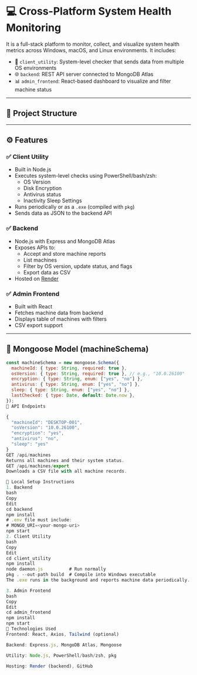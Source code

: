 # 💻 Cross-Platform System Health Monitoring

It is a full-stack platform to monitor, collect, and visualize system health metrics across Windows, macOS, and Linux environments. It includes:

- 🔧 `client_utility`: System-level checker that sends data from multiple OS environments
- 🌐 `backend`: REST API server connected to MongoDB Atlas
- 📊 `admin_frontend`: React-based dashboard to visualize and filter machine status

---

## 📁 Project Structure


---

## ⚙️ Features

### ✅ Client Utility
- Built in Node.js
- Executes system-level checks using PowerShell/bash/zsh:
  - OS Version
  - Disk Encryption
  - Antivirus status
  - Inactivity Sleep Settings
- Runs periodically or as a `.exe` (compiled with `pkg`)
- Sends data as JSON to the backend API

### ✅ Backend
- Node.js with Express and MongoDB Atlas
- Exposes APIs to:
  - Accept and store machine reports
  - List machines
  - Filter by OS version, update status, and flags
  - Export data as CSV
- Hosted on [Render](https://render.com)

### ✅ Admin Frontend
- Built with React
- Fetches machine data from backend
- Displays table of machines with filters
- CSV export support

---

## 🧾 Mongoose Model (machineSchema)

```js
const machineSchema = new mongoose.Schema({
  machineId: { type: String, required: true },
  osVersion: { type: String, required: true }, // e.g., "10.0.26100"
  encryption: { type: String, enum: ["yes", "no"] },
  antivirus: { type: String, enum: ["yes", "no"] },
  sleep: { type: String, enum: ["yes", "no"] },
  lastChecked: { type: Date, default: Date.now },
});
🔌 API Endpoints

{
  "machineId": "DESKTOP-001",
  "osVersion": "10.0.26100",
  "encryption": "yes",
  "antivirus": "no",
  "sleep": "yes"
}
GET /api/machines
Returns all machines and their system status.
GET /api/machines/export
Downloads a CSV file with all machine records.

🚀 Local Setup Instructions
1. Backend
bash
Copy
Edit
cd backend
npm install
# .env file must include:
# MONGO_URI=<your-mongo-uri>
npm start
2. Client Utility
bash
Copy
Edit
cd client_utility
npm install
node daemon.js          # Run normally
pkg . --out-path build  # Compile into Windows executable
The .exe runs in the background and reports machine data periodically.

3. Admin Frontend
bash
Copy
Edit
cd admin_frontend
npm install
npm start
🔧 Technologies Used
Frontend: React, Axios, Tailwind (optional)

Backend: Express.js, MongoDB Atlas, Mongoose

Utility: Node.js, PowerShell/bash/zsh, pkg

Hosting: Render (backend), GitHub

